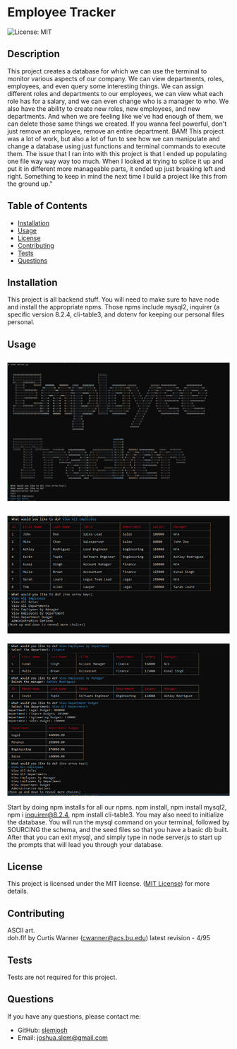 # Employee Tracker
  ![License: MIT](https://img.shields.io/badge/License-MIT-yellow.svg)

## Description

This project creates a database for which we can use the terminal to monitor various aspects of our company. We can view departments, roles, employees, and even query some interesting things. We can assign different roles and departments to our employees, we can view what each role has for a salary, and we can even change who is a manager to who.  We also have the ability to create new roles, new employees, and new departments. And when we are feeling like we've had enough of them, we can delete those same things we created. If you wanna feel powerful, don't just remove an employee, remove an entire department. BAM!  This project was a lot of work, but also a lot of fun to see how we can manipulate and change a database using just functions and terminal commands to execute them.  The issue that I ran into with this project is that I ended up populating one file way way way too much.  When I looked at trying to splice it up and put it in different more manageable parts, it ended up just breaking left and right.  Something to keep in mind the next time I build a project like this from the ground up."

## Table of Contents

- [Installation](#installation)
- [Usage](#usage)
- [License](#license)
- [Contributing](#contributing)
- [Tests](#tests)
- [Questions](#questions)

## Installation

This project is all backend stuff.  You will need to make sure to have node and install the appropriate npms.  Those npms include mysql2, inquirer (a specific version 8.2.4, cli-table3, and dotenv for keeping our personal files personal.

## Usage
![Employee Tracker example screenshot](/assets/employeetrackerdbexample1.png)
---
![Employee Tracker example screenshot](/assets/employeetrackerdbexample2.png)
---
![Employee Tracker example screenshot](/assets/employeetrackerdbexample3.png)

Start by doing npm installs for all our npms.  npm install, npm install mysql2, npm i inquirer@8.2.4, npm install cli-table3. You may also need to initialize the database.  You will run the mysql command on your terminal, followed by SOURCING the schema, and the seed files so that you have a basic db built.  After that you can exit mysql, and simply type in node server.js to start up the prompts that will lead you through your database.

## License

This project is licensed under the MIT license. ([MIT License](https://opensource.org/licenses/MIT)) for more details.

## Contributing

ASCII art.  
doh.flf by Curtis Wanner (cwanner@acs.bu.edu)
latest revision - 4/95

## Tests

Tests are not required for this project.

## Questions

If you have any questions, please contact me:

- GitHub: [slemjosh](https://github.com/slemjosh)
- Email: [joshua.slem@gmail.com](mailto:joshua.slem@gmail.com)